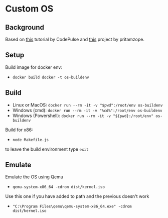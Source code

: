 # Custom OS

## Background

Based on [this](https://www.youtube.com/watch?v=FkrpUaGThTQ&list=PLZQftyCk7_SeZRitx5MjBKzTtvk0pHMtp&index=1) tutorial by CodePulse and [this](https://github.com/pritamzope/OS/tree/master/Kernel/Keyboard) project by pritamzope.

## Setup

Build image for docker env:

- `docker build docker -t os-buildenv`

## Build

- Linux or MacOS: `docker run --rm -it -v "$pwd":/root/env os-buildenv`
- Windows (cmd): `docker run --rm -it -v "%cd%":/root/env os-buildenv`
- Windows (Powershell): `docker run --rm -it -v "${pwd}:/root/env" os-buildenv`

Build for x86:

- `node Makefile.js`

to leave the build environment type `exit`

## Emulate

Emulate the OS using Qemu

- `qemu-system-x86_64 -cdrom dist/kernel.iso`

Use this one if you have added to path and the previous doesn't work

- `"C:\Program Files\qemu\qemu-system-x86_64.exe" -cdrom dist/kernel.iso`
